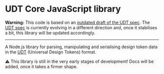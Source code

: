 # UDT Core JavaScript library

**Warning:** This code is based on an [outdated draft of the UDT spec](./docs/format.md). The [UDT spec](../../spec/README.md) is currently evolving in a different direction and, once it stabilises a bit, this library will be updated accordingly.

-----

A Node.js library for parsing, manipulating and serialising design token data in the [UDT](https://udt.design/) (Universal Design Tokens) format.

⚠️ This library is still in the very early stages of development! Docs will be added, once it takes a firmer shape.
